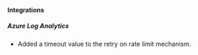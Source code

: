 
#### Integrations

##### Azure Log Analytics

- Added a timeout value to the retry on rate limit mechanism.